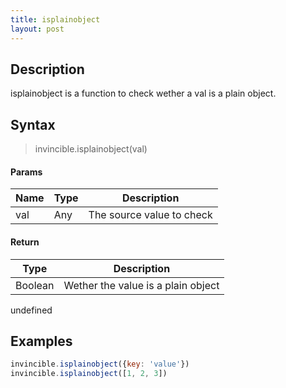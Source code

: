 ```yaml
---
title: isplainobject
layout: post
---
```


## Description

isplainobject is a function to check wether a val is a plain object.

## Syntax

> invincible.isplainobject(val)

#### Params

Name | Type | Description
--- | --- | ---
val | Any | The source value to check

#### Return

Type | Description
--- | ---
Boolean | Wether the value is a plain object

undefined

## Examples

``` js
invincible.isplainobject({key: 'value'})
invincible.isplainobject([1, 2, 3])
```

